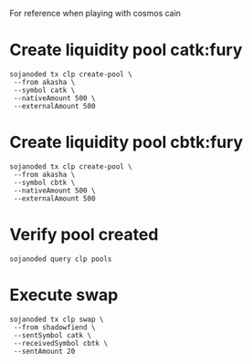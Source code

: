 For reference when playing with cosmos cain

# Create liquidity pool catk:fury

```
sojanoded tx clp create-pool \
 --from akasha \
 --symbol catk \
 --nativeAmount 500 \
 --externalAmount 500
```

# Create liquidity pool cbtk:fury

```
sojanoded tx clp create-pool \
 --from akasha \
 --symbol cbtk \
 --nativeAmount 500 \
 --externalAmount 500
```

# Verify pool created

```
sojanoded query clp pools
```

# Execute swap

```
sojanoded tx clp swap \
 --from shadowfiend \
 --sentSymbol catk \
 --receivedSymbol cbtk \
 --sentAmount 20
```
